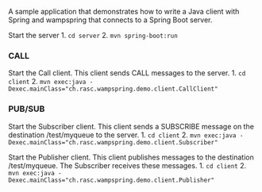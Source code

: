 A sample application that demonstrates how to write a Java client with Spring and wampspring that connects to a Spring Boot server.

Start the server
     1. ```cd server```
     2. ```mvn spring-boot:run```

### CALL	 
Start the Call client. This client sends CALL messages to the server.
     1. ```cd client```
	 2. ```mvn exec:java -Dexec.mainClass="ch.rasc.wampspring.demo.client.CallClient"```

	 
### PUB/SUB
	 
Start the Subscriber client. This client sends a SUBSCRIBE message on the destination /test/myqueue to the server.
     1. ```cd client```
	 2. ```mvn exec:java -Dexec.mainClass="ch.rasc.wampspring.demo.client.Subscriber"```

Start the Publisher client. This client publishes messages to the destination /test/myqueue. The Subscriber receives these messages.
     1. ```cd client```
	 2. ```mvn exec:java -Dexec.mainClass="ch.rasc.wampspring.demo.client.Publisher"``` 